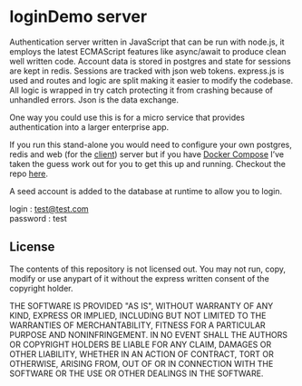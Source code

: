 # loginDemo server

Authentication server written in JavaScript that can be run with node.js, it employs the latest ECMAScript features like async/await to produce clean well written code. Account data is stored in postgres and state for sessions are kept in redis. Sessions are tracked with json web tokens. express.js is used and routes and logic are split making it easier to modify the codebase. All logic is wrapped in try catch protecting it from crashing because of unhandled errors. Json is the data exchange.

One way you could use this is for a micro service that provides authentication into a larger enterprise app.

If you run this stand-alone you would need to configure your own postgres, redis and web (for the [client](https://github.com/Darkrm/logindemo.client)) server but if you have [Docker Compose](https://docs.docker.com/compose/) I’ve taken the guess work out for you to get this up and running. Checkout the repo [here](https://github.com/Darkrm/logindemo.docker).

A seed account is added to the database at runtime to allow you to login.

login : test@test.com<br>
password : test

## License

The contents of this repository is not licensed out. You may not run, copy, modify or use anypart of it without the express written consent of the copyright holder.

THE SOFTWARE IS PROVIDED "AS IS", WITHOUT WARRANTY OF ANY KIND, EXPRESS OR IMPLIED, INCLUDING BUT NOT LIMITED TO THE WARRANTIES OF MERCHANTABILITY, FITNESS FOR A PARTICULAR PURPOSE AND NONINFRINGEMENT. IN NO EVENT SHALL THE AUTHORS OR COPYRIGHT HOLDERS BE LIABLE FOR ANY CLAIM, DAMAGES OR OTHER LIABILITY, WHETHER IN AN ACTION OF CONTRACT, TORT OR OTHERWISE, ARISING FROM, OUT OF OR IN CONNECTION WITH THE SOFTWARE OR THE USE OR OTHER DEALINGS IN THE SOFTWARE.
